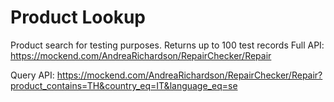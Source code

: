 # Product Lookup
Product search for testing purposes.
Returns up to 100 test records
Full API: https://mockend.com/AndreaRichardson/RepairChecker/Repair

Query API: https://mockend.com/AndreaRichardson/RepairChecker/Repair?product_contains=TH&country_eq=IT&language_eq=se
